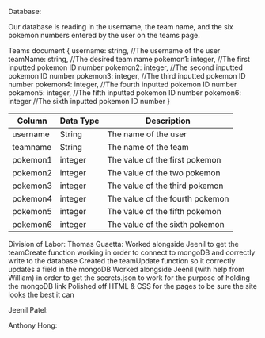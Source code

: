 Database:

Our database is reading in the username, the team name, and the six pokemon numbers entered by the user on the teams page.

Teams document
{
    username: string, //The username of the user
    teamName: string, //The desired team name
    pokemon1: integer, //The first inputted pokemon ID number
    pokemon2: integer, //The second inputted pokemon ID number
    pokemon3: integer, //The third inputted pokemon ID number
    pokemon4: integer, //The fourth inputted pokemon ID number
    pokemon5: integer, //The fifth inputted pokemon ID number
    pokemon6: integer //The sixth inputted pokemon ID number
}

| Column       | Data Type | Description                     |
|--------------|-----------|---------------------------------|
| username     | String    | The name of the user            |
| teamname     | String    | The name of the team            |
| pokemon1     | integer   | The value of the first pokemon  |
| pokemon2     | integer   | The value of the two pokemon    |
| pokemon3     | integer   | The value of the third pokemon  |
| pokemon4     | integer   | The value of the fourth pokemon |
| pokemon5     | integer   | The value of the fifth pokemon  |
| pokemon6     | integer   | The value of the sixth pokemon  |


Division of Labor:
Thomas Guaetta:
Worked alongside Jeenil to get the teamCreate function working in order to connect to mongoDB and correctly write to the database
Created the teamUpdate function so it correctly updates a field in the mongoDB
Worked alongside Jeenil (with help from William) in order to get the secrets.json to work for the purpose of holding the mongoDB link
Polished off HTML & CSS for the pages to be sure the site looks the best it can

Jeenil Patel:

Anthony Hong: